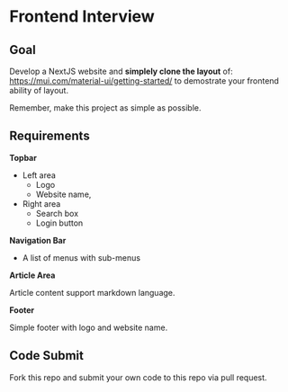 # Frontend Interview

## Goal

Develop a NextJS website and **simplely clone the layout** of: https://mui.com/material-ui/getting-started/ to demostrate your frontend ability of layout.

Remember, make this project as simple as possible.

## Requirements

**Topbar**

- Left area
  - Logo
  - Website name,
- Right area
  - Search box
  - Login button

**Navigation Bar**

- A list of menus with sub-menus

**Article Area**

Article content support markdown language.

**Footer**

Simple footer with logo and website name.

## Code Submit

Fork this repo and submit your own code to this repo via pull request.
